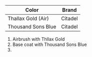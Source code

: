 
| Color              | Brand   |
| ------------------ | ------- |
| Thallax Gold (Air) | Citadel |
| Thousand Sons Blue | Citadel |
1. Airbrush with Thllax Gold
2. Base coat with Thousand Sons Blue
3. 